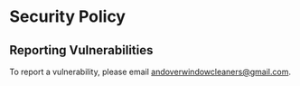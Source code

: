 # Security Policy

## Reporting Vulnerabilities

To report a vulnerability, please email andoverwindowcleaners@gmail.com.
